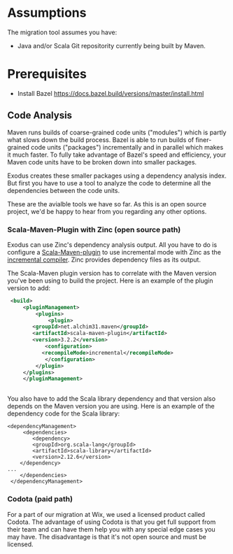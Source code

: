 # Assumptions
The migration tool assumes you have:
* Java and/or Scala Git repositority currently being built by Maven. 

# Prerequisites
* Install Bazel https://docs.bazel.build/versions/master/install.html

## Code Analysis
Maven runs builds of coarse-grained code units ("modules") which is partly what slows down the build process. Bazel is able to run builds of finer-grained code units ("packages") incrementally and in parallel which makes it much faster. To fully take advantage of Bazel's speed and efficiency, your Maven code units have to be broken down into smaller packages.

Exodus creates these smaller packages using a dependency analysis index. But first you have to use a tool to analyze the code to determine all the dependencies between the code units. 

These are the avialble tools we have so far. As this is an open source project, we'd be happy to hear from you regarding any other options.

### Scala-Maven-Plugin with Zinc (open source path)
Exodus can use Zinc's dependency analysis output. All you have to do is configure a [Scala-Maven-plugin](http://davidb.github.io/scala-maven-plugin/index.html) to use incremental mode with Zinc as the [incremental compiler](http://davidb.github.io/scala-maven-plugin/example_incremental.html). Zinc provides dependency files as its output.

The Scala-Maven plugin version has to correlate with the Maven version you've been using to build the project. 
Here is an example of the plugin version to add:
```xml
 <build>
     <pluginManagement>	       
         <plugins>	            
             <plugin>
		<groupId>net.alchim31.maven</groupId>
		<artifactId>scala-maven-plugin</artifactId>
		<version>3.2.2</version>
	        <configuration>
	  	   <recompileMode>incremental</recompileMode>
	        </configuration>
	     </plugin>
	 </plugins>
     </pluginManagement>
				
```
You also have to add the Scala library dependency and that version also depends on the Maven version you are using.
Here is an example of the dependency code for the Scala library:
```
<dependencyManagement>
     <dependencies>
    	<dependency>
		<groupId>org.scala-lang</groupId>
		<artifactId>scala-library</artifactId>
		<version>2.12.6</version>
	</dependency>
...
    </dependencies>
 </dependencyManagement>

```

### Codota (paid path)
For a part of our migration at Wix, we used a licensed product called Codota. The advantage of using Codota is that you get full support from their team and can have them help you with any special edge cases you may have. The disadvantage is that it's not open source and must be licensed.
